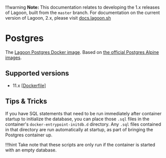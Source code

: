 !!!warning
    **Note:** This documentation relates to developing the 1.x releases of Lagoon, built from the `master` branch.
    For documentation on the current version of Lagoon, 2.x, please visit [docs.lagoon.sh](https://docs.lagoon.sh)

# Postgres

The [Lagoon Postgres Docker image](https://github.com/amazeeio/lagoon/blob/master/images/postgres/Dockerfile). Based on [the official Postgres Alpine images](https://hub.docker.com/_/postgres).

## Supported versions

* 11.x [\[Dockerfile\]](https://github.com/amazeeio/lagoon/blob/master/images/postgres/Dockerfile)

## Tips & Tricks

If you have SQL statements that need to be run immediately after container startup to initialize the database, you can place those `.sql` files in the container's `docker-entrypoint-initdb.d` directory. Any `.sql` files contained in that directory are run automatically at startup, as part of bringing the Postgres container up.

!!!hint
    Take note that these scripts are only run if the container is started with an empty database.


